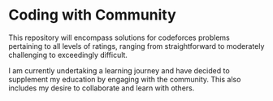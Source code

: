 # Coding with Community 
This repository will encompass solutions for codeforces  problems pertaining to all levels of ratings, ranging from straightforward to moderately challenging to exceedingly difficult.

I am currently undertaking a learning journey and have decided to supplement my education by engaging with the community. This also includes my desire to collaborate and learn with others.
